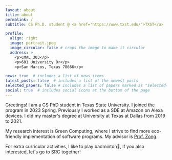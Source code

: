 ```yaml
---
layout: about
title: about
permalink: /
subtitle: CS Ph.D. student @ <a href='https://www.txst.edu/'>TXST</a> | ex-Amazonian | <a href='https://www.utdallas.edu/'>UTD</a> Graduates # Address. Contacts. Moto. Etc.

profile:
  align: right
  image: portrait.jpeg
  image_circular: false # crops the image to make it circular
  address: >
    <p>CMAL 303</p>
    <p>601 University Dr</p>
    <p>San Marcos, Texas 78666</p>

news: true  # includes a list of news items
latest_posts: false  # includes a list of the newest posts
selected_papers: false # includes a list of papers marked as "selected={true}"
social: true  # includes social icons at the bottom of the page
---
```


Greetings! I am a CS PhD student in Texas State University. I joined the program in 2023 Spring. Previously I worked as a SDE at Amazon on Alexa devices. I did my master's degree at University at Texas at Dallas from 2019 to 2021.

My research interest is Green Computing, where I strive to find more eco-friendly implementation of software programs. My advisor is <a href='https://userweb.cs.txstate.edu/~zz11/'>Prof. Zong</a>.

For extra curricular activities, I like to play badminton🏸, if you also interested, let's go to SRC together!

<!-- Write your biography here. Tell the world about yourself. Link to your favorite [subreddit](http://reddit.com). You can put a picture in, too. The code is already in, just name your picture `prof_pic.jpg` and put it in the `img/` folder.

Put your address / P.O. box / other info right below your picture. You can also disable any of these elements by editing `profile` property of the YAML header of your `_pages/about.md`. Edit `_bibliography/papers.bib` and Jekyll will render your [publications page](/al-folio/publications/) automatically.

Link to your social media connections, too. This theme is set up to use [Font Awesome icons](http://fortawesome.github.io/Font-Awesome/) and [Academicons](https://jpswalsh.github.io/academicons/), like the ones below. Add your Facebook, Twitter, LinkedIn, Google Scholar, or just disable all of them. -->

